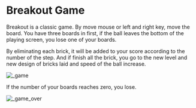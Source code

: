 # Breakout Game
Breakout is a classic game. By move mouse or left and right key, move the board.
You have three boards in first, if the ball leaves the bottom of the playing screen, you lose one of your boards.

By eliminating each brick, it will be added to your score according to the number of the step. And if finish all the brick, you go to the new level and new design of bricks laid and speed of the ball increase.


![_game](https://user-images.githubusercontent.com/43343453/213651664-b4b2f47f-d437-409e-aa6c-b22d748921d8.png)

If the number of your boards reaches zero, you lose.

![_game_over](https://user-images.githubusercontent.com/43343453/213651682-654c2917-979d-40a9-aefb-2da01f3f5e50.png)